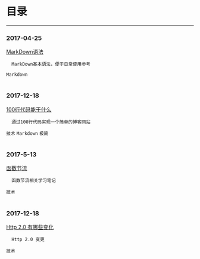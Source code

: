 # 目录
------
### 2017-04-25
[MarkDown语法](#markdown)
```
  MarkDown基本语法，便于日常使用参考
```
`Markdown`
#

### 2017-12-18
[100行代码能干什么](#100-line-blog)
```
  通过100行代码实现一个简单的博客网站
```
`技术`
`Markdown`
`极简`
#


### 2017-5-13
[函数节流](#function-throttle)
```
  函数节流相关学习笔记
```
`技术`
#


### 2017-12-18
[Http 2.0 有哪些变化](#http2.0)
```
  Http 2.0 变更
```
`技术`
#
